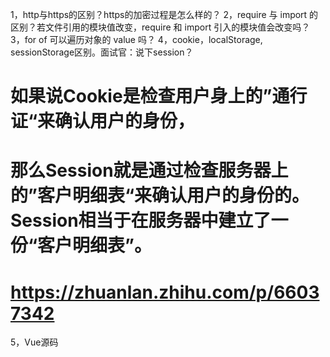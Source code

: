 1，http与https的区别？https的加密过程是怎么样的？
2，require 与 import 的区别？若文件引用的模块值改变，require 和 import 引入的模块值会改变吗？
3，for of 可以遍历对象的 value 吗？
4，cookie，localStorage, sessionStorage区别。面试官：说下session？
# 如果说Cookie是检查用户身上的”通行证“来确认用户的身份，
# 那么Session就是通过检查服务器上的”客户明细表“来确认用户的身份的。Session相当于在服务器中建立了一份“客户明细表”。
# https://zhuanlan.zhihu.com/p/66037342
5，Vue源码